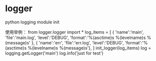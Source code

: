 logger
======

python logging module init 

使用举例：
from logger.logger import *
log_items = [
        { 'name':'main', 'file':'main.log', 'level':'DEBUG', 'format':'%(asctime)s %(levelname)s %(message)s' },
        { 'name':'err', 'file':'err.log', 'level':'DEBUG', 'format':'%(asctime)s %(levelname)s %(message)s'},
    ]
init_logger(log_items)
log = logging.getLogger('main')
log.info('just for test')

